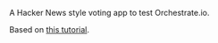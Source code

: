 A Hacker News style voting app to test Orchestrate.io.

Based on [this tutorial](https://www.ctl.io/developers/blog/post/build-a-hacker-news-style-voting-application-with-orchestrate).